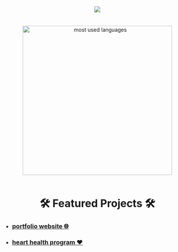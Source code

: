 <div style="font-weight: bold;">
    <h1 align="center">
        <img src="https://readme-typing-svg.herokuapp.com/?font=Bebas+Neue&size=60&color=0092a2&center=true&vCenter=true&width=700&height=100&duration=4000&lines=👁+Hi+there+👁;+I'm+Abdullah+👋;Welcome+to+my+repository!;" />
    </h1>
</div>

<br>

<div align="center">
  <img width=400 align="center" alt="most used languages" src="https://github-readme-stats-tzolics-projects.vercel.app/api/top-langs/?username=tzolic&size_weight=0.5&count_weight=0.5&border_radius=30&text_color=fff&title_color=fff&bg_color=0092a2&hide_border=true"/>
</div>

<br>

<h1 align="center">🛠️ Featured Projects 🛠️</h1>

- ### [portfolio website 🌐](https://github.com/tzolic/tzolic.github.io)
- ### [heart health program ❤️](https://github.com/tzolic/heart_health_program)





